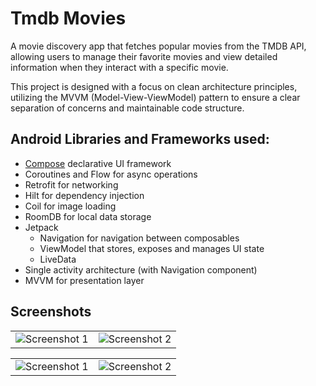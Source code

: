 # Tmdb Movies
A movie discovery app that fetches popular movies from the TMDB API, allowing users to 
manage their favorite movies and view detailed information when they interact with a specific movie.

This project is designed with a focus on clean architecture principles, utilizing the MVVM (Model-View-ViewModel) pattern to ensure a clear separation of concerns and maintainable code structure.

## Android Libraries and Frameworks used:

- [Compose](https://example.com](https://developer.android.com/compose)) declarative UI framework
- Coroutines and Flow for async operations
- Retrofit for networking
- Hilt for dependency injection
- Coil for image loading
- RoomDB for local data storage
- Jetpack
  - Navigation for navigation between composables
  - ViewModel that stores, exposes and manages UI state
  - LiveData
- Single activity architecture (with Navigation component)
- MVVM for presentation layer

## Screenshots

<table>
  <tr>
    <td><img src="https://github.com/user-attachments/assets/4ca0f59a-e1b1-4b27-b061-da4ee02b31b3" alt="Screenshot 1" ></td>
    <td><img src="https://github.com/user-attachments/assets/52abef09-6b84-407b-b9ba-b30adf1d5c08" alt="Screenshot 2" ></td>
  </tr>
</table>

<table>
  <tr>
    <td><img src="https://github.com/user-attachments/assets/2794f64c-859f-44ff-bef0-a1c1fe3de2d2" alt="Screenshot 1" ></td>
    <td><img src="https://github.com/user-attachments/assets/5bafd2f9-7208-4250-878f-d6c55d1d1967" alt="Screenshot 2" ></td>
  </tr>
</table>



